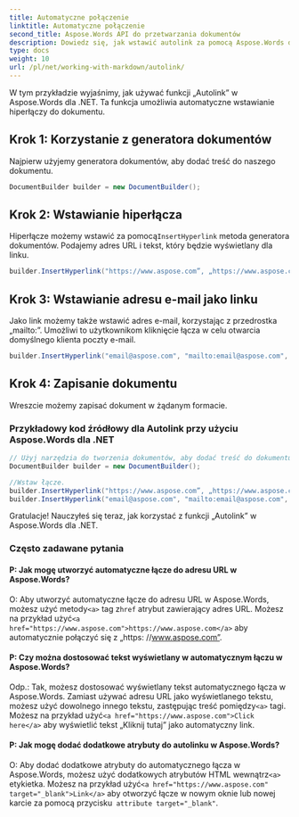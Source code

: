 ```yaml
---
title: Automatyczne połączenie
linktitle: Automatyczne połączenie
second_title: Aspose.Words API do przetwarzania dokumentów
description: Dowiedz się, jak wstawić autolink za pomocą Aspose.Words dla .NET Przewodnik krok po kroku.
type: docs
weight: 10
url: /pl/net/working-with-markdown/autolink/
---
```


W tym przykładzie wyjaśnimy, jak używać funkcji „Autolink” w Aspose.Words dla .NET. Ta funkcja umożliwia automatyczne wstawianie hiperłączy do dokumentu.

## Krok 1: Korzystanie z generatora dokumentów

Najpierw użyjemy generatora dokumentów, aby dodać treść do naszego dokumentu.

```csharp
DocumentBuilder builder = new DocumentBuilder();
```

## Krok 2: Wstawianie hiperłącza

 Hiperłącze możemy wstawić za pomocą`InsertHyperlink` metoda generatora dokumentów. Podajemy adres URL i tekst, który będzie wyświetlany dla linku.

```csharp
builder.InsertHyperlink("https://www.aspose.com”, „https://www.aspose.com”, fałsz);
```

## Krok 3: Wstawianie adresu e-mail jako linku

Jako link możemy także wstawić adres e-mail, korzystając z przedrostka „mailto:”. Umożliwi to użytkownikom kliknięcie łącza w celu otwarcia domyślnego klienta poczty e-mail.

```csharp
builder.InsertHyperlink("email@aspose.com", "mailto:email@aspose.com", false);
```

## Krok 4: Zapisanie dokumentu

Wreszcie możemy zapisać dokument w żądanym formacie.

### Przykładowy kod źródłowy dla Autolink przy użyciu Aspose.Words dla .NET


```csharp
// Użyj narzędzia do tworzenia dokumentów, aby dodać treść do dokumentu.
DocumentBuilder builder = new DocumentBuilder();

//Wstaw łącze.
builder.InsertHyperlink("https://www.aspose.com”, „https://www.aspose.com”, fałsz);
builder.InsertHyperlink("email@aspose.com", "mailto:email@aspose.com", false);
```


Gratulacje! Nauczyłeś się teraz, jak korzystać z funkcji „Autolink” w Aspose.Words dla .NET.


### Często zadawane pytania

#### P: Jak mogę utworzyć automatyczne łącze do adresu URL w Aspose.Words?

 O: Aby utworzyć automatyczne łącze do adresu URL w Aspose.Words, możesz użyć metody`<a>` tag z`href` atrybut zawierający adres URL. Możesz na przykład użyć`<a href="https://www.aspose.com">https://www.aspose.com</a>` aby automatycznie połączyć się z „https: //www.aspose.com”.

#### P: Czy można dostosować tekst wyświetlany w automatycznym łączu w Aspose.Words?

 Odp.: Tak, możesz dostosować wyświetlany tekst automatycznego łącza w Aspose.Words. Zamiast używać adresu URL jako wyświetlanego tekstu, możesz użyć dowolnego innego tekstu, zastępując treść pomiędzy`<a>` tagi. Możesz na przykład użyć`<a href="https://www.aspose.com">Click here</a>` aby wyświetlić tekst „Kliknij tutaj” jako automatyczny link.

#### P: Jak mogę dodać dodatkowe atrybuty do autolinku w Aspose.Words?

O: Aby dodać dodatkowe atrybuty do automatycznego łącza w Aspose.Words, możesz użyć dodatkowych atrybutów HTML wewnątrz`<a>` etykietka. Możesz na przykład użyć`<a href="https://www.aspose.com" target="_blank">Link</a>` aby otworzyć łącze w nowym oknie lub nowej karcie za pomocą przycisku` attribute target="_blank"`.